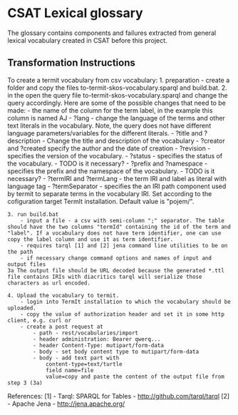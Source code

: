 # CSAT Lexical glossary

The glossary contains components and failures extracted from general lexical vocabulary created in CSAT before this project. 

## Transformation Instructions

To create a termit vocabulary from csv vocabulary:
	1. preparation - create a folder and copy the files to-termit-skos-vocabulary.sparql and build.bat.
	2. in the open the query file to-termit-skos-vocabulary.sparql and change the query accordingly. Here are some of the possible changes that need to be made:
		- the name of the column for the term label, in the example this column is named AJ
		- ?lang - change the language of the terms and other text literals in the vocabulary. Note, the query does not have different language parameters/variables for the different literals. 
		- ?title and ?description - Change the title and description of the vocabulary
		- ?creator and ?created specify the author and the date of creation
		- ?revision - specifies the version of the vocabulary. 
		- ?status - specifies the status of the vocabulary. - TODO is it necessary?
		- ?prefix and ?namespace - specifies the prefix and the namespace of the vocabulary. - TODO is it necessary?
		- ?termIRI and ?termLang - the term IRI and label as literal with language tag
		- ?termSeparator - specifies the an IRI path component used by termit to separate terms in the vocabulary IRI. Set according to the cofiguration target TermIt installation. Default value is "pojem/".
		
	3. run build.bat
		- input a file - a csv with semi-column ";" separator. The table should have the two columns "termId" containing the id of the term and "label". If a vocabulary does not have term identifier, one can use copy the label column and use it as term identifier.
		- requires tarql [1] and [2] jena command line utilities to be on the path 
		- if necessary change command options and names of input and output files
	3a The output file should be URL decoded because the generated *.ttl file contains IRIs with diacritics tarql will serialize those characters as url encoded. 
	
	4. Upload the vocabulary to termit.
		- login into TermIt installation to which the vocabulary should be uploaded.
		- copy the value of authorization header and set it in some http client, e.g. curl or 
		- create a post request at 
			- path - rest/vocabularies/import 
			- header administration: Bearer qwerq...
			- header Content-Type: mutipart/form-data 
			- body - set body content type to mutipart/form-data 
			- body - add text part with 
				content-type=text/turtle
				field name=file 
				value=copy and paste the content of the output file from step 3 (3a)
				
References:
[1] - Tarql: SPARQL for Tables - http://github.com/tarql/tarql
[2] - Apache Jena - http://jena.apache.org/
 
